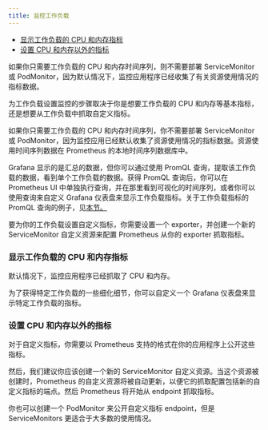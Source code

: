 ```yaml
---
title: 监控工作负载
---
```


- [显示工作负载的 CPU 和内存指标](#显示工作负载的-cpu-和内存指标)
- [设置 CPU 和内存以外的指标](#设置-cpu-和内存以外的指标)

如果你只需要工作负载的 CPU 和内存时间序列，则不需要部署 ServiceMonitor 或 PodMonitor，因为默认情况下，监控应用程序已经收集了有关资源使用情况的指标数据。

为工作负载设置监控的步骤取决于你是想要工作负载的 CPU 和内存等基本指标，还是想要从工作负载中抓取自定义指标。

如果你只需要工作负载的 CPU 和内存时间序列，你不需要部署 ServiceMonitor 或 PodMonitor，因为监控应用已经默认收集了资源使用情况的指标数据。资源使用时间序列数据在 Prometheus 的本地时间序列数据库中。

Grafana 显示的是汇总的数据，但你可以通过使用 PromQL 查询，提取该工作负载的数据，看到单个工作负载的数据。获得 PromQL 查询后，你可以在 Prometheus UI 中单独执行查询，并在那里看到可视化的时间序列，或者你可以使用查询来自定义 Grafana 仪表盘来显示工作负载指标。关于工作负载指标的 PromQL 查询的例子，见[本节。](/docs/rancher2.5/monitoring-alerting/expression/_index#workload-指标)

要为你的工作负载设置自定义指标，你需要设置一个 exporter，并创建一个新的 ServiceMonitor 自定义资源来配置 Prometheus 从你的 exporter 抓取指标。

### 显示工作负载的 CPU 和内存指标

默认情况下，监控应用程序已经抓取了 CPU 和内存。

为了获得特定工作负载的一些细化细节，你可以自定义一个 Grafana 仪表盘来显示特定工作负载的指标。

### 设置 CPU 和内存以外的指标

对于自定义指标，你需要以 Prometheus 支持的格式在你的应用程序上公开这些指标。

然后，我们建议你应该创建一个新的 ServiceMonitor 自定义资源。当这个资源被创建时，Prometheus 的自定义资源将被自动更新，以便它的抓取配置包括新的自定义指标的端点。然后 Prometheus 将开始从 endpoint 抓取指标。

你也可以创建一个 PodMonitor 来公开自定义指标 endpoint，但是 ServiceMonitors 更适合于大多数的使用情况。
